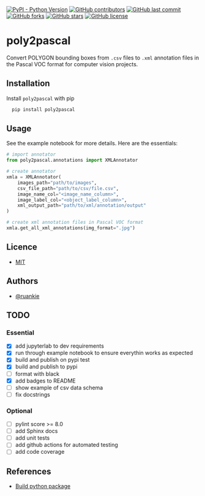 [![PyPI - Python Version](https://img.shields.io/pypi/pyversions/poly2pascal)](https://pypi.org/project/poly2pascal/)
[![GitHub contributors](https://img.shields.io/github/contributors/ruankie/frontier-rl)](https://github.com/ruankie/frontier-rl/graphs/contributors)
[![GitHub last commit](https://img.shields.io/github/last-commit/ruankie/frontier-rl)](https://github.com/ruankie/frontier-rl/commits/main)
[![GitHub forks](https://img.shields.io/github/forks/ruankie/frontier-rl)](https://github.com/ruankie/frontier-rl/network)
[![GitHub stars](https://img.shields.io/github/stars/ruankie/frontier-rl)](https://github.com/ruankie/frontier-rl/stargazers)
[![GitHub license](https://img.shields.io/github/license/ruankie/frontier-rl)](https://github.com/ruankie/frontier-rl/blob/main/LICENSE)

# poly2pascal
Convert POLYGON bounding boxes from `.csv` files to `.xml` annotation files in the Pascal VOC format for computer vision projects.

## Installation
Install `poly2pascal` with pip
```bash
  pip install poly2pascal
```

## Usage
See the example notebook for more details. Here are the essentials:
```python
# import annotator
from poly2pascal.annotations import XMLAnnotator

# create annotator
xmla = XMLAnnotator(
    images_path="path/to/images", 
    csv_file_path="path/to/csv/file.csv", 
    image_name_col="<image_name_column>",
    image_label_col="<object_label_column>", 
    xml_output_path="path/to/xml/annotation/output"
)

# create xml annotation files in Pascal VOC format
xmla.get_all_xml_annotations(img_format=".jpg")
```

## Licence
* [MIT](./LICENSE)

## Authors
- [@ruankie](https://www.github.com/ruankie)

## TODO
### Essential
- [x] add jupyterlab to dev requirements
- [x] run through example notebook to ensure everythin works as expected
- [x] build and publish on pypi test
- [x] build and publish to pypi
- [ ] format with black
- [x] add badges to README
- [ ] show example of csv data schema
- [ ] fix docstrings

### Optional
- [ ] pylint score >= 8.0
- [ ] add Sphinx docs
- [ ] add unit tests
- [ ] add github actions for automated testing
- [ ] add code coverage

## References
- [Build python package](https://towardsdatascience.com/how-to-convert-your-python-project-into-a-package-installable-through-pip-a2b36e8ace10)